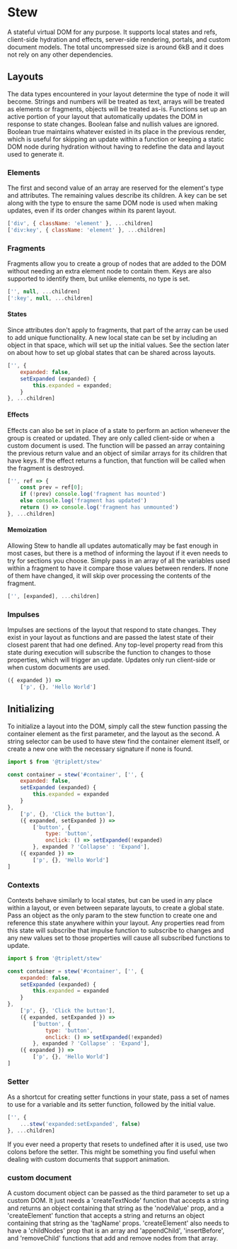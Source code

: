 # Stew

A stateful virtual DOM for any purpose. It supports local states and refs, client-side hydration and effects, server-side rendering, portals, and custom document models. The total uncompressed size is around 6kB and it does not rely on any other dependencies.

## Layouts

The data types encountered in your layout determine the type of node it will become. Strings and numbers will be treated as text, arrays will be treated as elements or fragments, objects will be treated as-is. Functions set up an active portion of your layout that automatically updates the DOM in response to state changes. Boolean false and nullish values are ignored. Boolean true maintains whatever existed in its place in the previous render, which is useful for skipping an update within a function or keeping a static DOM node during hydration without having to redefine the data and layout used to generate it.

### Elements
The first and second value of an array are reserved for the element's type and attributes. The remaining values describe its children. A key can be set along with the type to ensure the same DOM node is used when making updates, even if its order changes within its parent layout.

```js
['div', { className: 'element' }, ...children]
['div:key', { className: 'element' }, ...children]
```

### Fragments
Fragments allow you to create a group of nodes that are added to the DOM without needing an extra element node to contain them. Keys are also supported to identify them, but unlike elements, no type is set.

```js
['', null, ...children]
[':key', null, ...children]
```

#### States
Since attributes don't apply to fragments, that part of the array can be used to add unique functionality. A new local state can be set by including an object in that space, which will set up the initial values. See the section later on about how to set up global states that can be shared across layouts.

```js
['', {
	expanded: false,
	setExpanded (expanded) {
		this.expanded = expanded;
	}
}, ...children]
```

#### Effects
Effects can also be set in place of a state to perform an action whenever the group is created or updated. They are only called client-side or when a custom document is used. The function will be passed an array containing the previous return value and an object of similar arrays for its children that have keys. If the effect returns a function, that function will be called when the fragment is destroyed.

```js
['', ref => {
	const prev = ref[0];
	if (!prev) console.log('fragment has mounted')
	else console.log('fragment has updated')
	return () => console.log('fragment has unmounted')
}, ...children]
```

#### Memoization
Allowing Stew to handle all updates automatically may be fast enough in most cases, but there is a method of informing the layout if it even needs to try for sections you choose. Simply pass in an array of all the variables used within a fragment to have it compare those values between renders. If none of them have changed, it will skip over processing the contents of the fragment.

```js
['', [expanded], ...children]
```

### Impulses
Impulses are sections of the layout that respond to state changes. They exist in your layout as functions and are passed the latest state of their closest parent that had one defined. Any top-level property read from this state during execution will subscribe the function to changes to those properties, which will trigger an update. Updates only run client-side or when custom documents are used.

```js
({ expanded }) =>
	['p', {}, 'Hello World']
```

## Initializing
To initialize a layout into the DOM, simply call the stew function passing the container element as the first parameter, and the layout as the second. A string selector can be used to have stew find the container element itself, or create a new one with the necessary signature if none is found.

```js
import $ from '@triplett/stew'

const container = stew('#container', ['', {
	expanded: false,
	setExpanded (expanded) {
		this.expanded = expanded
	}
},
	['p', {}, 'Click the button'],
	({ expanded, setExpanded }) =>
		['button', {
			type: 'button',
			onclick: () => setExpanded(!expanded)
		}, expanded ? 'Collapse' : 'Expand'],
	({ expanded }) =>
		['p', {}, 'Hello World']
]
```

### Contexts
Contexts behave similarly to local states, but can be used in any place within a layout, or even between separate layouts, to create a global state. Pass an object as the only param to the stew function to create one and reference this state anywhere within your layout. Any properties read from this state will subscribe that impulse function to subscribe to changes and any new values set to those properties will cause all subscribed functions to update.

```js
import $ from '@triplett/stew'

const container = stew('#container', ['', {
	expanded: false,
	setExpanded (expanded) {
		this.expanded = expanded
	}
},
	['p', {}, 'Click the button'],
	({ expanded, setExpanded }) =>
		['button', {
			type: 'button',
			onclick: () => setExpanded(!expanded)
		}, expanded ? 'Collapse' : 'Expand'],
	({ expanded }) =>
		['p', {}, 'Hello World']
]
```

### Setter
As a shortcut for creating setter functions in your state, pass a set of names to use for a variable and its setter function, followed by the initial value.

```js
['', {
	...stew('expanded:setExpanded', false)
}, ...children]
```

If you ever need a property that resets to undefined after it is used, use two colons before the setter. This might be something you find useful when dealing with custom documents that support animation.

### custom document
A custom document object can be passed as the third parameter to set up a custom DOM. It just needs a 'createTextNode' function that accepts a string and returns an object containing that string as the 'nodeValue' prop, and a 'createElement' function that accepts a string and returns an object containing that string as the 'tagName' props. 'createElement' also needs to have a 'childNodes' prop that is an array and 'appendChild', 'insertBefore', and 'removeChild' functions that add and remove nodes from that array.
